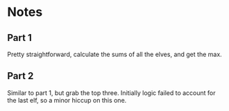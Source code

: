 # Notes

## Part 1

Pretty straightforward, calculate the sums of all the elves, and get the max.

## Part 2

Similar to part 1, but grab the top three. Initially logic failed to account for the last elf, so a minor hiccup on this one.
